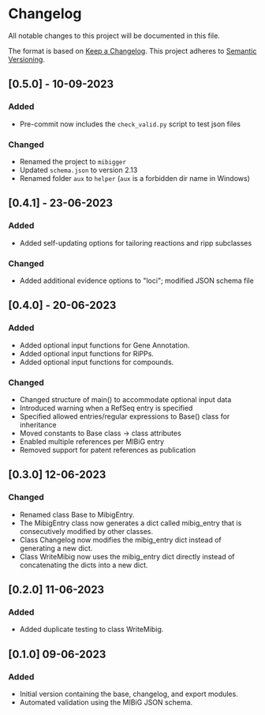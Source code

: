 # Changelog

All notable changes to this project will be documented in this file.

The format is based on [Keep a Changelog](https://keepachangelog.com/en/1.0.0/).
This project adheres to [Semantic Versioning](https://semver.org/spec/v2.0.0.html).


## [0.5.0] - 10-09-2023

### Added

- Pre-commit now includes the `check_valid.py` script to test json files

### Changed

- Renamed the project to `mibigger`
- Updated `schema.json` to version 2.13
- Renamed folder `aux` to `helper` (`aux` is a forbidden dir name in Windows)

## [0.4.1] - 23-06-2023

### Added

- Added self-updating options for tailoring reactions and ripp subclasses

### Changed

- Added additional evidence options to "loci"; modified JSON schema file


## [0.4.0] - 20-06-2023

### Added

- Added optional input functions for Gene Annotation.
- Added optional input functions for RiPPs.
- Added optional input functions for compounds.

### Changed

- Changed structure of main() to accommodate optional input data
- Introduced warning when a RefSeq entry is specified
- Specified allowed entries/regular expressions to Base() class for inheritance
- Moved constants to Base class -> class attributes
- Enabled multiple references per MIBiG entry
- Removed support for patent references as publication


## [0.3.0] 12-06-2023

### Changed

- Renamed class Base to MibigEntry.
- The MibigEntry class now generates a dict called mibig_entry that is consecutively modified by other classes.
- Class Changelog now modifies the mibig_entry dict instead of generating a new dict.
- Class WriteMibig now uses the mibig_entry dict directly instead of concatenating
    the dicts into a new dict.

## [0.2.0] 11-06-2023

### Added

- Added duplicate testing to class WriteMibig.

## [0.1.0] 09-06-2023

### Added

- Initial version containing the base, changelog, and export modules.
- Automated validation using the MIBiG JSON schema.
